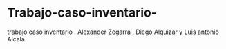 # Trabajo-caso-inventario-
trabajo caso inventario . Alexander Zegarra , Diego Alquizar y Luis antonio Alcala 
